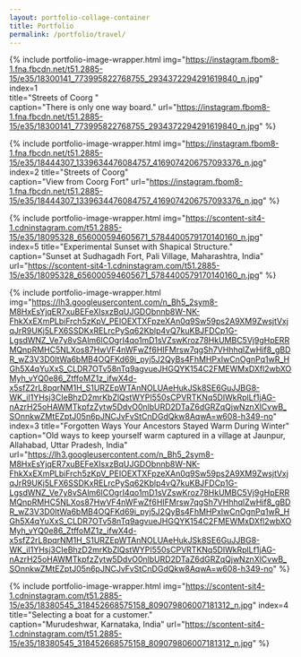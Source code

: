 ```yaml
---
layout: portfolio-collage-container
title: Portfolio
permalink: /portfolio/travel/
---
```


{% include portfolio-image-wrapper.html 
		img="https://instagram.fbom8-1.fna.fbcdn.net/t51.2885-15/e35/18300141_773995822768755_2934372294291619840_n.jpg"	
            index=1		
            title="Streets of Coorg "            
            caption="There is only one way board." 
            url="https://instagram.fbom8-1.fna.fbcdn.net/t51.2885-15/e35/18300141_773995822768755_2934372294291619840_n.jpg" %}

{% include portfolio-image-wrapper.html 
		img="https://instagram.fbom8-1.fna.fbcdn.net/t51.2885-15/e35/18444307_1339634476084757_4169074206757093376_n.jpg"
            index=2
            title="Streets of Coorg"            
            caption="View from Coorg Fort" 
			url="https://instagram.fbom8-1.fna.fbcdn.net/t51.2885-15/e35/18444307_1339634476084757_4169074206757093376_n.jpg" %}


{% include portfolio-image-wrapper.html 
            img="https://scontent-sit4-1.cdninstagram.com/t51.2885-15/e35/18095328_656000594605671_5784400579170140160_n.jpg"
            index=5
            title="Experimental Sunset with Shapical Structure."
            caption="Sunset at Sudhagadh Fort, Pali Village, Maharashtra, India" 
            url="https://scontent-sit4-1.cdninstagram.com/t51.2885-15/e35/18095328_656000594605671_5784400579170140160_n.jpg" %}
            
{% include portfolio-image-wrapper.html 
            img="https://lh3.googleusercontent.com/n_Bh5_2sym8-M8HxEsYjqER7xuBEFeXIsxzBqUJGDObnnb8W-NK-FhkXxEXmPLbiFrch5zKpV_PEIOEXTXFpzeXAn0q9Sw59ps2A9XM9ZwsjtVxjqJrR9UKj5LFX6SSDKxRELrcPySq62Kblp4vQ7kuKBJFDCp1G-LgsdWNZ_Ve7y8vSAlm6lCOgrI4qo1mD1sVZswKroz78HkUMBC5Vj9gHpERRMQnpRMHC5NLXos87HwVF4nWFwZf6HIFMrsw7qgSh7VHhhqlZwHif8_gBDR_wZ3V3D0ItWa6bMB4OQFKd69i_pyj5J2QyBs4FhMHPxIwCnOgnPq1wR_HGh5X4qYuXxS_CLDR7OTv58nTq9agvueJHGQYK154C2FMEWMxDXfl2wbXOMyh_vYQ0e86_ZtffoMZ1z_ifwX4d-x5sfZ2rL8pqrNM1H_S1URZEpWTAnNOLUAeHukJSk8SE6GuJJBG8-WK_iI1YHsj3CIeBhzD2mrKbZlQstWYPI550sCPVRTKNq5DIWkRplLf1jAG-nAzrH25oHAWMTkpfzZytw5DdvO0nlbURD2DTaZ6dGRZqQjwNznXlCvwB_SOnnkwZMtEZptJ05n6pJNCJvFvStCnDGdQkw8AqwA=w608-h349-no"
            index=3
            title="Forgotten Ways Your Ancestors Stayed Warm During Winter"
            caption="Old ways to keep yourself warm captured in a village at Jaunpur, Allahabad, Uttar Pradesh, India"
            url="https://lh3.googleusercontent.com/n_Bh5_2sym8-M8HxEsYjqER7xuBEFeXIsxzBqUJGDObnnb8W-NK-FhkXxEXmPLbiFrch5zKpV_PEIOEXTXFpzeXAn0q9Sw59ps2A9XM9ZwsjtVxjqJrR9UKj5LFX6SSDKxRELrcPySq62Kblp4vQ7kuKBJFDCp1G-LgsdWNZ_Ve7y8vSAlm6lCOgrI4qo1mD1sVZswKroz78HkUMBC5Vj9gHpERRMQnpRMHC5NLXos87HwVF4nWFwZf6HIFMrsw7qgSh7VHhhqlZwHif8_gBDR_wZ3V3D0ItWa6bMB4OQFKd69i_pyj5J2QyBs4FhMHPxIwCnOgnPq1wR_HGh5X4qYuXxS_CLDR7OTv58nTq9agvueJHGQYK154C2FMEWMxDXfl2wbXOMyh_vYQ0e86_ZtffoMZ1z_ifwX4d-x5sfZ2rL8pqrNM1H_S1URZEpWTAnNOLUAeHukJSk8SE6GuJJBG8-WK_iI1YHsj3CIeBhzD2mrKbZlQstWYPI550sCPVRTKNq5DIWkRplLf1jAG-nAzrH25oHAWMTkpfzZytw5DdvO0nlbURD2DTaZ6dGRZqQjwNznXlCvwB_SOnnkwZMtEZptJ05n6pJNCJvFvStCnDGdQkw8AqwA=w608-h349-no" %}


{% include portfolio-image-wrapper.html 
            img="https://scontent-sit4-1.cdninstagram.com/t51.2885-15/e35/18380545_318452668575158_809079806007181312_n.jpg"
            index=4
            title="Selecting a boat for a customer."            
            caption="Murudeshwar, Karnataka, India" 
            url="https://scontent-sit4-1.cdninstagram.com/t51.2885-15/e35/18380545_318452668575158_809079806007181312_n.jpg" %}

